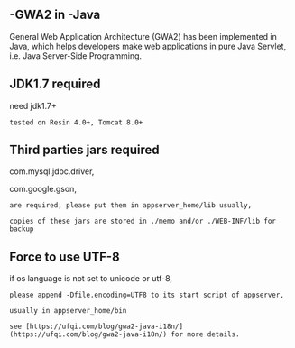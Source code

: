 ## -GWA2 in -Java

General Web Application Architecture (GWA2) has been implemented in Java, which helps developers make web applications in pure Java Servlet, i.e. Java Server-Side Programming.

## JDK1.7 required ##
need jdk1.7+
	
	tested on Resin 4.0+, Tomcat 8.0+

## Third parties jars required  ##
com.mysql.jdbc.driver,

com.google.gson,

	are required, please put them in appserver_home/lib usually,
	
	copies of these jars are stored in ./memo and/or ./WEB-INF/lib for backup

## Force to use UTF-8 ##
if os language is not set to unicode or utf-8, 

	please append -Dfile.encoding=UTF8 to its start script of appserver,
	
	usually in appserver_home/bin
	
	see [https://ufqi.com/blog/gwa2-java-i18n/](https://ufqi.com/blog/gwa2-java-i18n/) for more details.

